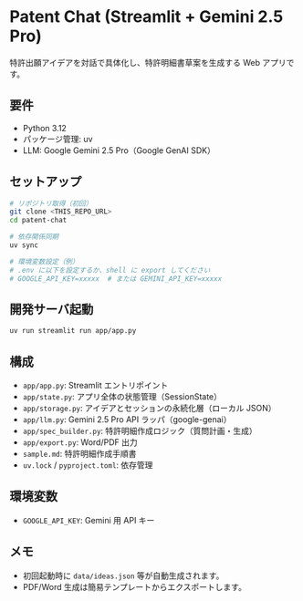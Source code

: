 # Patent Chat (Streamlit + Gemini 2.5 Pro)

特許出願アイデアを対話で具体化し、特許明細書草案を生成する Web アプリです。

## 要件
- Python 3.12
- パッケージ管理: uv
- LLM: Google Gemini 2.5 Pro（Google GenAI SDK）

## セットアップ
```bash
# リポジトリ取得（初回）
git clone <THIS_REPO_URL>
cd patent-chat

# 依存関係同期
uv sync

# 環境変数設定（例）
# .env に以下を設定するか、shell に export してください
# GOOGLE_API_KEY=xxxxx  # または GEMINI_API_KEY=xxxxx
```

## 開発サーバ起動
```bash
uv run streamlit run app/app.py
```

## 構成
- `app/app.py`: Streamlit エントリポイント
- `app/state.py`: アプリ全体の状態管理（SessionState）
- `app/storage.py`: アイデアとセッションの永続化層（ローカル JSON）
- `app/llm.py`: Gemini 2.5 Pro API ラッパ（google-genai）
- `app/spec_builder.py`: 特許明細作成ロジック（質問計画・生成）
- `app/export.py`: Word/PDF 出力
- `sample.md`: 特許明細作成手順書
- `uv.lock` / `pyproject.toml`: 依存管理

## 環境変数
- `GOOGLE_API_KEY`: Gemini 用 API キー

## メモ
- 初回起動時に `data/ideas.json` 等が自動生成されます。
- PDF/Word 生成は簡易テンプレートからエクスポートします。
